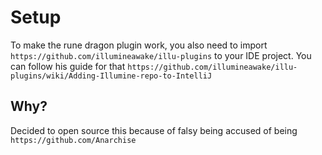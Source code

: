 # Setup

To make the rune dragon plugin work, you also need to import `https://github.com/illumineawake/illu-plugins` to your IDE project. You can follow his guide for that `https://github.com/illumineawake/illu-plugins/wiki/Adding-Illumine-repo-to-IntelliJ`

## Why?

Decided to open source this because of falsy being accused of being `https://github.com/Anarchise`
